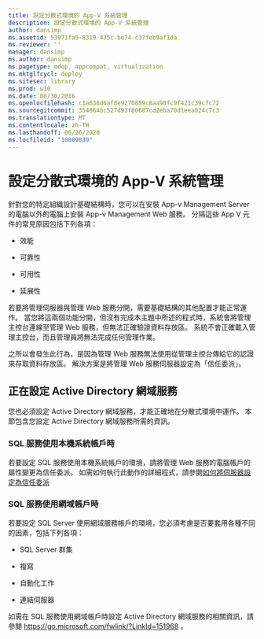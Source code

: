 ```yaml
---
title: 設定分散式環境的 App-V 系統管理
description: 設定分散式環境的 App-V 系統管理
author: dansimp
ms.assetid: 53971fa9-8319-435c-be74-c37feb9af1da
ms.reviewer: ''
manager: dansimp
ms.author: dansimp
ms.pagetype: mdop, appcompat, virtualization
ms.mktglfcycl: deploy
ms.sitesec: library
ms.prod: w10
ms.date: 08/30/2016
ms.openlocfilehash: c1a638d6afde9270859c8aa98fc9f421c39cfc72
ms.sourcegitcommit: 354664bc527d93f80687cd2eba70d1eea024c7c3
ms.translationtype: MT
ms.contentlocale: zh-TW
ms.lasthandoff: 06/26/2020
ms.locfileid: "10809039"
---
```

# 設定分散式環境的 App-V 系統管理


針對您的特定組織設計基礎結構時，您可以在安裝 App-v Management Server 的電腦以外的電腦上安裝 App-v Management Web 服務。 分隔這些 App V 元件的常見原因包括下列各項：

-   效能

-   可靠性

-   可用性

-   延展性

若要將管理伺服器與管理 Web 服務分開，需要基礎結構的其他配置才能正常運作。 當您將這兩個功能分開，但沒有完成本主題中所述的程式時，系統會將管理主控台連線至管理 Web 服務，但無法正確驗證資料存放區。 系統不會正確載入管理主控台，而且管理員將無法完成任何管理作業。

之所以會發生此行為，是因為管理 Web 服務無法使用從管理主控台傳給它的認證來存取資料存放區。 解決方案是將管理 Web 服務伺服器設定為「信任委派」。

## 正在設定 Active Directory 網域服務


您也必須設定 Active Directory 網域服務，才能正確地在分散式環境中運作。 本節包含您設定 Active Directory 網域服務所需的資訊。

### SQL 服務使用本機系統帳戶時

若要設定 SQL 服務使用本機系統帳戶的環境，請將管理 Web 服務的電腦帳戶的屬性變更為信任委派。 如需如何執行此動作的詳細程式，請參閱[如何將伺服器設定為信任委派](how-to-configure-the-server-to-be-trusted-for-delegation.md)

### SQL 服務使用網域帳戶時

若要設定 SQL Server 使用網域服務帳戶的環境，您必須考慮是否要套用各種不同的因素，包括下列各項：

-   SQL Server 群集

-   複寫

-   自動化工作

-   連結伺服器

如需在 SQL 服務使用網域帳戶時設定 Active Directory 網域服務的相關資訊，請參閱 <https://go.microsoft.com/fwlink/?LinkId=151968> 。

 

 





